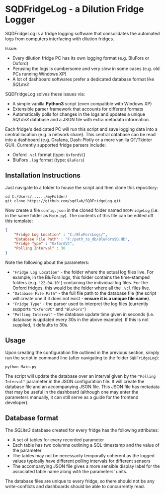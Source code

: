 # SQDFridgeLog - a Dilution Fridge Logger

SQDFridgeLog is a fridge logging software that consolidates the automated logs from computers interfacing with dilution fridges.

Issue:
- Every dilution fridge PC has its own logging format (e.g. BluFors or Oxford)
- Perusing the logs is cumbersome and very slow in some cases (e.g. old PCs running Windows XP)
- A lot of dashboard softwares prefer a dedicated database format like *SQLite3*

SQDFridgeLog solves these issues via:

- A simple vanilla **Python3** script (even compatible with Windows XP)
- Extensible parser framework that accounts for different formats
- Automatically polls for changes in the logs and updates a unique *SQLite3* database and a JSON file with extra metadata information.

Each fridge's dedicated PC will run this script and save logging data into a central location (e.g. a network share). This central database can be read into a dashboard (e.g. Grafana, Dash-Plotly or a more vanilla QT/Tkinter GUI). Currently supported fridge parsers include:

- Oxford `.vcl` format (type: `OxfordVC`)
- BluFors `.log` format (type: `BluFors`)

## Installation Instructions

Just navigate to a folder to house the script and then clone this repository:

```
cd C:/Users/....../myFolder/
git clone https://github.com/sqdlab/SQDFridgeLog.git
```

Now create a file `config.json` in the cloned folder named `SQDFridgeLog` (i.e. in the same folder as `Main.py`). The contents of this file can be edited off this template:

```json
{
    "Fridge Log Location" : "C:/BluForsLogs/",
    "Database File Path" : "F:/path_to_db/BluForsSD.db",
    "Fridge Type" : "OxfordVC",
    "Polling Interval" : 30
}
```

Note the following about the parameters:
- `"Fridge Log Location"` - the folder where the actual log files live. For example, in the BluFors logs, this folder contains the time-stamped folders (e.g. `'22-04-10'`) containing the individual log files. For the Oxford fridges, this would be the folder where all the `.vcl` files live.
- `"Database File Path"` - the full file path to the database file (the script will create one if it does not exist - **ensure it is a unique file name**).
- `"Fridge Type"` - the parser used to interpret the log files (currently supports `"OxfordVC"` and `"BluFors"`)
- `"Polling Interval"` - the database update time given in seconds (i.e. database is updated every 30s in the above example). If this is not supplied, it defaults to 30s.

## Usage

Upon creating the configuration file outlined in the previous section, simply run the script in command line (after navigating to the folder `SQDFridgeLog`):

```
python Main.py
```

The script will update the database over an interval given by the `"Polling Interval"` parameter in the JSON configuration file. It will create the database file and an accompanying JSON file. This JSON file has metadata that may be useful in the dashboard (although one may enter the parameters manually, it can still serve as a guide for the frontend developer).

## Database format

The *SQLite3* database created for every fridge has the following attributes:

- A set of tables for every recorded parameter
- Each table has two columns outlining a SQL timestamp and the value of the parameter
- The tables may not be necessarily temporally coherent as the logged values typically have different polling intervals for different sensors
- The accompanying JSON file gives a more sensible display label for the associated table name along with the parameters' units.

The database files are unique to every fridge, so there should not be any write-conflicts and dashboards should be able to concurrently read.
